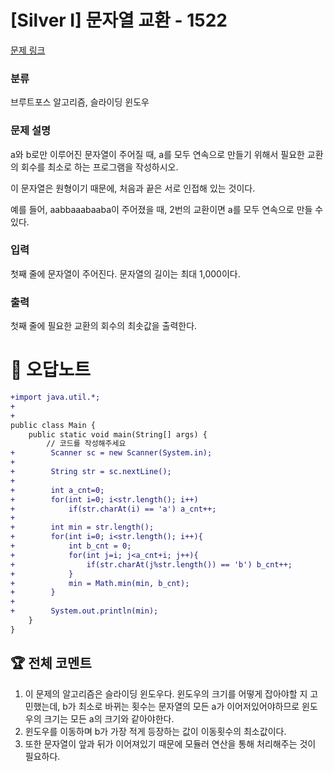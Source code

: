 # [Silver I] 문자열 교환 - 1522 

[문제 링크](https://www.acmicpc.net/problem/1522) 

### 분류

브루트포스 알고리즘, 슬라이딩 윈도우

### 문제 설명

<p>a와 b로만 이루어진 문자열이 주어질 때,  a를 모두 연속으로 만들기 위해서 필요한 교환의 회수를 최소로 하는 프로그램을 작성하시오.</p>

<p>이 문자열은 원형이기 때문에, 처음과 끝은 서로 인접해 있는 것이다.</p>

<p>예를 들어,  aabbaaabaaba이 주어졌을 때, 2번의 교환이면 a를 모두 연속으로 만들 수 있다.</p>

### 입력 

 <p>첫째 줄에 문자열이 주어진다. 문자열의 길이는 최대 1,000이다.</p>

### 출력 

 <p>첫째 줄에 필요한 교환의 회수의 최솟값을 출력한다.</p>



#  🚀  오답노트 

```diff
+import java.util.*;
+
+
public class Main {
    public static void main(String[] args) {
        // 코드를 작성해주세요
+        Scanner sc = new Scanner(System.in);
+        
+        String str = sc.nextLine();
+        
+        int a_cnt=0;
+        for(int i=0; i<str.length(); i++)
+            if(str.charAt(i) == 'a') a_cnt++;
+        
+        int min = str.length();
+        for(int i=0; i<str.length(); i++){
+            int b_cnt = 0;
+            for(int j=i; j<a_cnt+i; j++){
+                if(str.charAt(j%str.length()) == 'b') b_cnt++;
+            }
+            min = Math.min(min, b_cnt);
+        }
+        
+        System.out.println(min);
    }
}

```


 ## 🏆 전체 코멘트 

1. 이 문제의 알고리즘은 슬라이딩 윈도우다. 윈도우의 크기를 어떻게 잡아야할 지 고민했는데, b가 최소로 바뀌는 횟수는 문자열의 모든 a가 이어저있어야하므로 윈도우의 크기는 모든 a의 크기와 같아야한다.
2. 윈도우를 이동하며 b가 가장 적게 등장하는 값이 이동횟수의 최소값이다.
3. 또한 문자열이 앞과 뒤가 이어져있기 때문에 모듈러 연산을 통해 처리해주는 것이 필요하다.